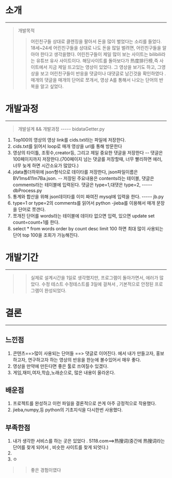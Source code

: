 # 소개
------------------------------------------------------------------------------------------------------------------
> 개발목적
>> 어린친구들 상대로 클렌징을 팔아서 돈을 많이 벌었다는 소리를 들었다.
>> 18세~24세 어린친구들을 상대로 나도 돈을 많일 벌려면, 어린친구들을 알아야 한다고 생각을했다.
>> 어린친구들이 제일 많이 보는 사이트는 bilibili라는 유튜브 유사 사이트이다.
>> 해당사이트를 돌아보다가 热度排行榜,즉 사이트에서 지금 제일 뜨고있는 영상이 있었다.
>> 그 영상을 보기도 하고, 그영상을 보고 어린친구들이 반응을 댓글이나 대댓글로 남긴것을 확인하였다 .
>> 매개의 댓글을 매개의 단어로 쪼개서, 영상 A를 통해서 나오는 단어의 반복을 알고 싶었다.

# 개발과정
------------------------------------------------------------------------------------------------------------------
> 개발설계 && 개발과정
----- bidataGetter.py
1. Top100의 영상의 영상 link를 cids.txt라는 파일에 저장한다.
2. cids.txt를 읽어서 loop로 매개 영상을 url를 통해 방문한다
3. 영상의 타이틀, 조횟수,creator등, 그리고 제일 중요한 댓글을 저장한다
  -- 댓글은 100페이지까지 저장한다.(700페이지 넘는 댓글를 저장할때, 너무 빨리하면 에러, 너무 늦게 하면 시간소요가 많았다.)  
4. jdata폴더하위에 json형식으로 데이타를 저장한다, json파일이름은 BV1ms411m7Ba.json.
  -- 저장된 주요내용은 contents라는 테이블, 댓글은 comments라는 테이블에 입력된다. 댓글은 type=1,대댓은 type=2,
----- dbProcess.py
5. 통계와 합산을 위해 json데이타를 이미 짜여진 mysql에 입력을 한다.
----- jb.py
6. type=1 or type=2의 comments를 읽어서 python -jieba를 이용해서 매개 문장을 단어로 쪼갠다.
7. 쪼개진 단어를 words라는 테이블에 데이타 없으면 입력, 있으면 update set count=count+1를 한다.
8. select * from words order by count desc limit 100 하면 최대 많이 사용되는 단어 top 100을 조회가 가능해진다.
# 개발기간
------------------------------------------------------------------------------------------------------------------
>> 실제로 설계시간을 1일로 생각했지만, 프로그램이 돌아가면서, 에러가 많았다.
>> 수정 테스트 수정테스트를 3일에 걸쳐서 , 기본적으로 안정된 프로그램이 완성되었다.

# 결론
------------------------------------------------------------------------------------------------------------------
## 느낀점
1. 콘텐츠==>많이 사용되는 단어들 ==> 댓글로 이어진다. 에서
    내가 만들고자, 홍보하고자, 연구하고자 하는 영상의 반응을 한눈에 볼수있어서 매우 좋다.
2. 영상을 만약에 만든다면 좋은 툴로 쓰여질수 있겠다.
3. 게임,재미,여자,학습,노래순으로, 많은 내용이 올라온다.
## 배운점
1. 프로젝트를 완성하고 이런 파일을 결론적으로 쓴게 아주 긍정적으로 작용했다.
2. jieba,numpy,등 python의 기초지식을 다시한번 사용했다.
## 부족한점
1. 내가 생각한 서비스를 하는 곳은 있었다 . 5118.com==>热搜词(중간에 热搜词라는 단어를 찾게 되어서 , 비슷한 사이트를 찾게 되엇다.)
2. 
3. ㅇ
>> 좋은 경험이였다